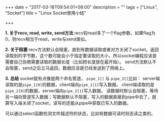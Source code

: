 +++
date = "2017-03-18T09:54:01+08:00"
description = ""
tags = ["Linux", "Socket"]
title = "Linux Socket使用小结"

+++

**1. 关于recv, read, write, send方法**
recv较read多了一个flag参数，如果flag为0，则recv相当于read，write与send类似。

**2. 关于阻塞**
recv方法默认会阻塞，直到有数据读取或者对方关闭了socket。返回读取到的字节数，这个数可能会小于指定要读取的大小，所以socket编程应该是需要自己协商需要读取的数据长度（比如把长度放在最开始）。
send方法默认不会阻塞，send之后立马返回，数据应该是已经发送到了网络上。

**3. 总结**
socket就有点像是两个命名管道， `pipe_1[]` 与 `pipe_2[]`比如：
server端读取的是`pipe_1[0]`的数据，client端向`pipe_1[1]`写入数据。
client端读取的是`pipe_2[0]`的数据，server端向`pipe_2[1]`写入数据。
读数据时默认会阻塞，等待另一端向管道写入数据；写数据默认不阻塞，写入的数据直接到pipe中去了，就算写入端关闭了socket，读写的还能从pipe中获取已写入的数据。

可以通过select函数检测文件描述符的状态，比如有数据可读时则去读之类的。
